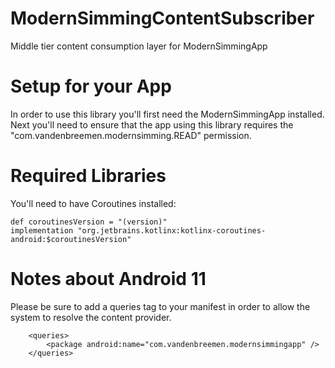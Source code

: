 # ModernSimmingContentSubscriber
Middle tier content consumption layer for ModernSimmingApp

# Setup for your App
In order to use this library you'll first need the ModernSimmingApp installed.  Next you'll need to ensure that the app using this library requires the "com.vandenbreemen.modernsimming.READ" permission.

# Required Libraries
You'll need to have Coroutines installed:

```
def coroutinesVersion = "(version)"
implementation "org.jetbrains.kotlinx:kotlinx-coroutines-android:$coroutinesVersion"
```

# Notes about Android 11
Please be sure to add a queries tag to your manifest in order to allow the system to resolve the content provider.

```
    <queries>
        <package android:name="com.vandenbreemen.modernsimmingapp" />
    </queries>
```